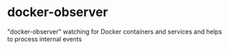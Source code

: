 # docker-observer
"docker-observer" watching for Docker containers and services and helps to process internal events
